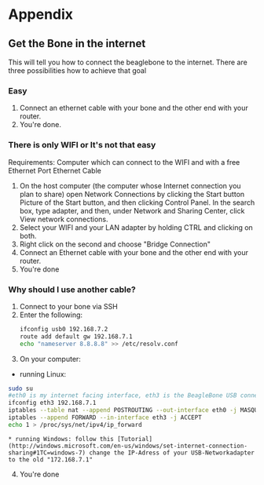 
# Appendix

## Get the Bone in the internet

This will tell you how to connect the beaglebone to the internet.
There are three possibilities how to achieve that goal

### Easy

1. Connect an ethernet cable with your bone and the other end with your router.
2. You're done.

### There is only WIFI or It's not that easy
 
Requirements: 
Computer which can connect to the WIFI and with a free Ethernet Port
Ethernet Cable

1. On the host computer (the computer whose Internet connection you plan to share) open Network Connections by clicking the Start button Picture of the Start button, and then clicking Control Panel. In the search box, type adapter, and then, under Network and Sharing Center, click View network connections.	
2. Select your WIFI and your LAN adapter by holding CTRL and clicking on both.
3. Right click on the second and choose "Bridge Connection"
4. Connect an Ethernet cable with your bone and the other end with your router.
5. You're done
	
### Why should I use another cable?

1. Connect to your bone via SSH
2. Enter the following:
	```bash
	ifconfig usb0 192.168.7.2
	route add default gw 192.168.7.1
	echo "nameserver 8.8.8.8" >> /etc/resolv.conf
	```
3. On your computer:
  * running Linux:
```bash
sudo su
#eth0 is my internet facing interface, eth3 is the BeagleBone USB connection
ifconfig eth3 192.168.7.1
iptables --table nat --append POSTROUTING --out-interface eth0 -j MASQUERADE
iptables --append FORWARD --in-interface eth3 -j ACCEPT
echo 1 > /proc/sys/net/ipv4/ip_forward
```
	* running Windows: follow this [Tutorial](http://windows.microsoft.com/en-us/windows/set-internet-connection-sharing#1TC=windows-7) change the IP-Adress of your USB-Networkadapter to the old "172.168.7.1"
4. You're done
